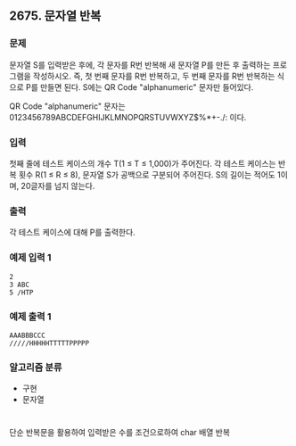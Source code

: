 ## 2675. 문자열 반복

### 문제
문자열 S를 입력받은 후에, 각 문자를 R번 반복해 새 문자열 P를 만든 후 출력하는 프로그램을 작성하시오. 즉, 첫 번째 문자를 R번 반복하고, 두 번째 문자를 R번 반복하는 식으로 P를 만들면 된다. S에는 QR Code "alphanumeric" 문자만 들어있다.

QR Code "alphanumeric" 문자는 0123456789ABCDEFGHIJKLMNOPQRSTUVWXYZ\$%*+-./: 이다.

### 입력
첫째 줄에 테스트 케이스의 개수 T(1 ≤ T ≤ 1,000)가 주어진다. 각 테스트 케이스는 반복 횟수 R(1 ≤ R ≤ 8), 문자열 S가 공백으로 구분되어 주어진다. S의 길이는 적어도 1이며, 20글자를 넘지 않는다. 

### 출력
각 테스트 케이스에 대해 P를 출력한다.


### 예제 입력 1
```
2
3 ABC
5 /HTP
```

### 예제 출력 1
``` 
AAABBBCCC
/////HHHHHTTTTTPPPPP
```


### 알고리즘 분류
* 구현
* 문자열
  
#
단순 반복문을 활용하여 입력받은 수를 조건으로하여 char 배열 반복